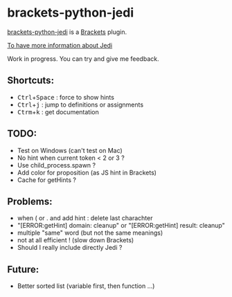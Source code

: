 brackets-python-jedi
========================

[brackets-python-jedi](https://github.com/bnogaret/brackets-python-jedi) is a [Brackets](http://brackets.io/) plugin.


[To have more information about Jedi](http://jedi.jedidjah.ch/en/latest/)

Work in progress. You can try and give me feedback.


## Shortcuts:
* <kbd>Ctrl</kbd>+<kbd>Space</kbd> : force to show hints
* <kbd>Ctrl</kbd>+<kbd>j</kbd> : jump to definitions or assignments
* <kbd>Ctrm</kbd>+<kbd>k</kbd> : get documentation


## TODO:
* Test on Windows (can't test on Mac)
* No hint when current token < 2 or 3 ?
* Use child_process.spawn ?
* Add color for proposition (as JS hint in Brackets)
* Cache for getHints ?


## Problems:
* when ( or . and add hint : delete last charachter
* "[ERROR:getHint] domain:  cleanup" or "[ERROR:getHint] result:  cleanup"
* multiple "same" word (but not the same meanings)
* not at all efficient ! (slow down Brackets)
* Should I really include directly Jedi ?


## Future:
* Better sorted list (variable first, then function ...)
